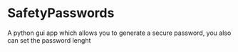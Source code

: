 # SafetyPasswords
A python gui app which allows you to generate a secure password, you also can set the password lenght
